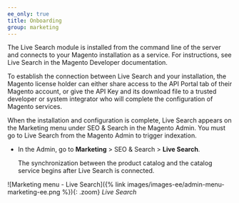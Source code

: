 ```yaml
---
ee_only: true
title: Onboarding
group: marketing
---
```


The Live Search module is installed from the command line of the server and connects to your Magento installation as a service. For instructions, see Live Search in the Magento Developer documentation.

To establish the connection between Live Search and your installation, the Magento license holder can either share access to the API Portal tab of their Magento account, or give the API Key and its download file to a trusted developer or system integrator who will complete the configuration of Magento services.

When the installation and configuration is complete, Live Search appears on the Marketing menu under SEO & Search in the Magento Admin. You must go to Live Search from the Magento Admin to trigger indexation.

- In the Admin, go to **Marketing** > SEO & Search > **Live Search**.

   The synchronization between the product catalog and the catalog service begins after Live Search is connected.

![Marketing menu - Live Search]({% link images/images-ee/admin-menu-marketing-ee.png %}){: .zoom}
_Live Search_
